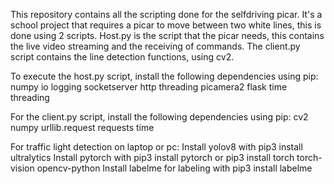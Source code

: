 This repository contains all the scripting done for the selfdriving picar. It's a school project that requires a picar to move between two white lines, this is done using 2 scripts. Host.py is the script that the picar needs, this contains the live video streaming and the receiving of commands. The client.py script contains the line detection functions, using cv2.

To execute the host.py script, install the following dependencies using pip:
numpy
io
logging
socketserver
http
threading
picamera2
flask
time
threading

For the client.py script, install the following dependencies using pip:
cv2
numpy
urllib.request
requests
time

For traffic light detection on laptop or pc:
Install yolov8 with pip3 install ultralytics
Install pytorch with pip3 install pytorch or pip3 install torch torch-vision opencv-python
Install labelme for labeling with pip3 install labelme
